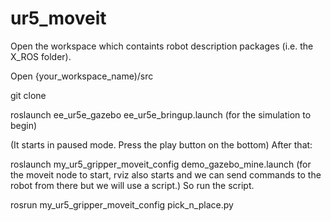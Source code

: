 # ur5_moveit
Open the workspace which containts robot description packages (i.e. the X_ROS folder).

Open {your_workspace_name)/src

git clone 

roslaunch ee_ur5e_gazebo ee_ur5e_bringup.launch (for the simulation to begin)

(It starts in paused mode. Press the play button on the bottom) After that:

roslaunch my_ur5_gripper_moveit_config demo_gazebo_mine.launch (for the moveit node to start, rviz also starts and we can send commands to the robot from there but we will use a script.) So run the script.

rosrun my_ur5_gripper_moveit_config pick_n_place.py


